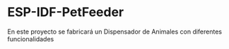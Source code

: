 # ESP-IDF-PetFeeder
En este proyecto se fabricará un Dispensador de Animales con diferentes funcionalidades
